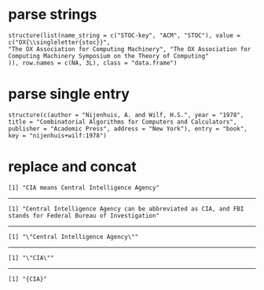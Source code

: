 # parse strings

    structure(list(name_string = c("STOC-key", "ACM", "STOC"), value = c("OX{\\singleletter{stoc}}", 
    "The OX Association for Computing Machinery", "The OX Association for Computing Machinery Symposium on the Theory of Computing"
    )), row.names = c(NA, 3L), class = "data.frame")

# parse single entry

    structure(c(author = "Nijenhuis, A. and Wilf, H.S.", year = "1978", 
    title = "Combinatorial Algorithms for Computers and Calculators", 
    publisher = "Academic Press", address = "New York"), entry = "book", key = "nijenhuis+wilf:1978")

# replace and concat

    [1] "CIA means Central Intelligence Agency"

---

    [1] "Central Intelligence Agency can be abbreviated as CIA, and FBI stands for Federal Bureau of Investigation"

---

    [1] "\"Central Intelligence Agency\""

---

    [1] "\"CIA\""

---

    [1] "{CIA}"

